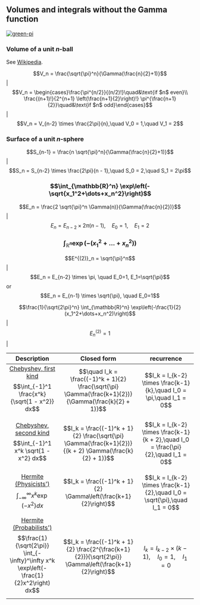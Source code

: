 ## Volumes and integrals without the Gamma function

[![green-pi](https://img.shields.io/badge/Rendered%20with-Green%20Pi-00d571?style=flat-square)](https://github.com/nschloe/green-pi?activate&inlineMath=$)


### Volume of a unit $n$-ball

See [Wikipedia](https://en.wikipedia.org/wiki/Volume_of_an_n-ball).

$$V_n = \frac{\sqrt{\pi}^n}{\Gamma(\frac{n}{2}+1)}$$ | $$V_n = \begin{cases}\frac{\pi^{n/2}}{(n/2)!}\quad&\text{if $n$ even}\\ \frac{(n+1)!}{2^{n+1} \left(\frac{n+1}{2}\right)!} \pi^{\frac{n+1}{2}}\quad&\text{if $n$ odd}\end{cases}$$| $$V_n = V_{n-2} \times \frac{2\pi}{n},\quad V_0 = 1,\quad V_1 = 2$$


### Surface of a unit $n$-sphere

$$S_{n-1} = \frac{n \sqrt{\pi}^n}{\Gamma(\frac{n}{2}+1)}$$ | $$S_n = S_{n-2} \times \frac{2\pi}{n - 1},\quad S_0 = 2,\quad S_1 = 2\pi$$

### $$\int_{\mathbb{R}^n} \exp\left(-\sqrt{x_1^2+\dots+x_n^2}\right)$$

$$E_n = \frac{2 \sqrt{\pi}^n \Gamma(n)}{\Gamma(\frac{n}{2})}$$ | $$E_n = E_{n-2} \times 2\pi(n-1), \quad E_0=1, \quad E_1=2$$

### $$\int_{\mathbb{R}^n} \exp\left(-(x_1^2+\dots+x_n^2)\right)$$

$$E^{(2)}_n = \sqrt{\pi}^n$$ | $$E_n = E_{n-2} \times \pi, \quad E_0=1, E_1=\sqrt{\pi}$$ or $$E_n = E_{n-1} \times \sqrt{\pi}, \quad E_0=1$$

$$\frac{1}{\sqrt{2\pi}^n} \int_{\mathbb{R}^n} \exp\left(-\frac{1}{2}(x_1^2+\dots+x_n^2)\right)$$ | $$E^{(2)}_n = 1$$ |


  Description | Closed form   | recurrence
|:-----------:|:-------------:|:-----------:|
[Chebyshev, first kind](https://en.wikipedia.org/wiki/Chebyshev_polynomials) $$\int_{-1}^1 \frac{x^k}{\sqrt{1 - x^2}} dx$$ | $$\quad I_k = \frac{(-1)^k + 1}{2} \frac{\sqrt{\pi} \Gamma(\frac{k+1}{2})}{\Gamma(\frac{k}{2} + 1)}$$ | $$I_k = I_{k-2} \times \frac{k-1}{k},\quad I_0 = \pi,\quad I_1 = 0$$
[Chebyshev, second kind](https://en.wikipedia.org/wiki/Chebyshev_polynomials) $$\int_{-1}^1 x^k \sqrt{1 - x^2} dx$$ | $$I_k = \frac{(-1)^k + 1}{2} \frac{\sqrt{\pi} \Gamma(\frac{k+1}{2})}{(k + 2) \Gamma(\frac{k}{2} + 1)}$$ | $$I_k = I_{k-2} \times \frac{k-1}{k + 2},\quad I_0 = \frac{\pi}{2},\quad I_1 = 0$$
[Hermite (Physicists')](https://en.wikipedia.org/wiki/Hermite_polynomials) $$\int_{-\infty}^\infty x^k \exp(-x^2) dx$$ | $$I_k = \frac{(-1)^k + 1}{2} \Gamma\left(\frac{k+1}{2}\right)$$ | $$I_k = I_{k-2} \times \frac{k-1}{2},\quad I_0 = \sqrt{\pi},\quad I_1 = 0$$
[Hermite (Probabilists')](https://en.wikipedia.org/wiki/Hermite_polynomials) $$\frac{1}{\sqrt{2\pi}} \int_{-\infty}^\infty x^k \exp\left(-\frac{1}{2}x^2\right) dx$$ | $$I_k = \frac{(-1)^k + 1}{2} \frac{2^{\frac{k+1}{2}}}{\sqrt{2\pi}} \Gamma\left(\frac{k+1}{2}\right)$$ | $$I_k = I_{k-2} \times (k-1),\quad I_0 = 1,\quad I_1 = 0$$

